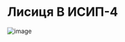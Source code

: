 # Лисиця В ИСИП-4
![image](https://github.com/user-attachments/assets/a548df0c-c1b5-4b4c-9795-8543e9254b0f)
